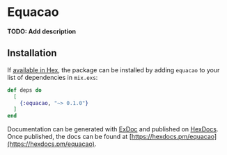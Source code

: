 # Equacao

**TODO: Add description**

## Installation

If [available in Hex](https://hex.pm/docs/publish), the package can be installed
by adding `equacao` to your list of dependencies in `mix.exs`:

```elixir
def deps do
  [
    {:equacao, "~> 0.1.0"}
  ]
end
```

Documentation can be generated with [ExDoc](https://github.com/elixir-lang/ex_doc)
and published on [HexDocs](https://hexdocs.pm). Once published, the docs can
be found at [https://hexdocs.pm/equacao](https://hexdocs.pm/equacao).

